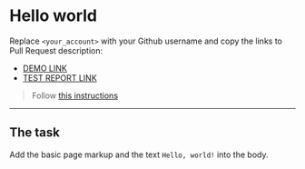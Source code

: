 # Hello world
Replace `<your_account>` with your Github username and copy the links to Pull Request description:
- [DEMO LINK](https://rkhramiuk.github.io/layout_hello-world/)
- [TEST REPORT LINK](https://rkhramiuk.github.io/layout_hello-world/report/html_report/)

> Follow [this instructions](https://mate-academy.github.io/layout_task-guideline/#how-to-solve-the-layout-tasks-on-github)
___

## The task 
Add the basic page markup and the text `Hello, world!` into the body.
